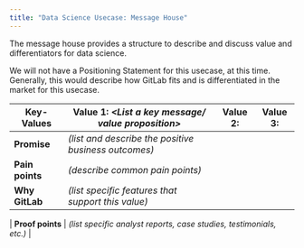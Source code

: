 ```yaml
---
title: "Data Science Usecase: Message House"
---
```


The message house provides a structure to describe and discuss value and differentiators for data science.

We will not have a Positioning Statement for this usecase, at this time. Generally, this would describe how GitLab fits and is differentiated in the market for this usecase.

| **Key-Values** | Value 1: *<List a key message/ value proposition>* | Value 2: | Value 3: |
|--------------|------------------------------------------------------------------|----------|----------|
| **Promise** | *(list and describe the positive business outcomes)* |  |  |
| **Pain points** | *(describe common pain points)* |  |  |
| **Why GitLab** | *(list specific features that support this value)* |  |  |

| **Proof points** | *(list specific analyst reports, case studies, testimonials, etc.)*  |
